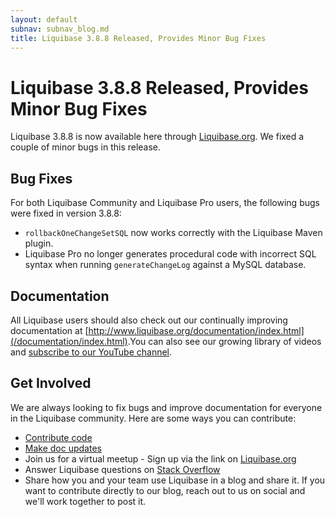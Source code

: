```yaml
---
layout: default
subnav: subnav_blog.md
title: Liquibase 3.8.8 Released, Provides Minor Bug Fixes
---
```


# Liquibase 3.8.8 Released, Provides Minor Bug Fixes

Liquibase 3.8.8 is now available here through [Liquibase.org](https://download.liquibase.org/download-community/). We fixed a couple of minor bugs in this release. 
​
## Bug Fixes
For both Liquibase Community and Liquibase Pro users, the following bugs were fixed in version 3.8.8:
- `rollbackOneChangeSetSQL` now works correctly with the Liquibase Maven plugin.
- Liquibase Pro no longer generates procedural code with incorrect SQL syntax when running `generateChangeLog` against a MySQL database.
​

## Documentation
All Liquibase users should also check out our continually improving documentation at [http://www.liquibase.org/documentation/index.html](/documentation/index.html).
​
You can also see our growing library of videos and [subscribe to our YouTube channel](https://www.youtube.com/channel/UC5qMsRjObu685rTBq0PJX8w?).

## Get Involved
We are always looking to fix bugs and improve documentation for everyone in the Liquibase community. Here are some ways you can contribute:
- [Contribute code](https://www.liquibase.org/development/contribute.html)
- [Make doc updates](https://github.com/liquibase/liquibase.github.com/tree/master/documentation)
- Join us for a virtual meetup - Sign up via the link on [Liquibase.org](https://www.liquibase.org)
- Answer Liquibase questions on [Stack Overflow](https://stackoverflow.com/questions/tagged/liquibase)
- Share how you and your team use Liquibase in a blog and share it. If you want to contribute directly to our blog, reach out to us on social and we'll work together to post it.  

